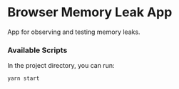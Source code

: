 # Browser Memory Leak App

App for observing and testing memory leaks.

### Available Scripts

In the project directory, you can run:

`yarn start`
